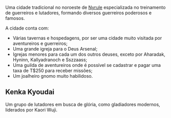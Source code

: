 Uma cidade tradicional no noroeste de [Nyrule](../../../Nyrule.md) especializada no treinamento de guerreiros e lutadores, formando diversos guerreiros poderosos e famosos.

A cidade conta com:
* Várias tavernas e hospedagens, por ser uma cidade muito visitada por aventureiros e guerreiros;
* Uma grande igreja para o Deus Arsenal;
* Igrejas menores para cada um dos outros deuses, exceto por Aharadak, Hyninn, Kallyadranoch e Sszzaass;
* Uma guilda de aventureiros onde é possível se cadastrar e pagar uma taxa de T$250 para receber missões;
* Um joalheiro gnomo muito habilidoso.

## Kenka Kyoudai
Um grupo de lutadores em busca de glória, como gladiadores modernos, liderados por Kaori Wuji.
